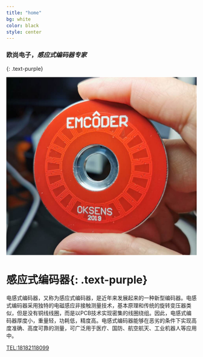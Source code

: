 ```yaml
---
title: "home"
bg: white
color: black
style: center
---
```


### 欧尚电子，*感应式编码器专家*
{: .text-purple}

![](\img\emcoder1.png)

# 感应式编码器{: .text-purple}
电感式编码器，又称为感应式编码器，是近年来发展起来的一种新型编码器。电感式编码器采用独特的电磁感应非接触测量技术，基本原理和传统的旋转变压器类似，但是没有铜线线圈，而是以PCB技术实现密集的线圈绕组。因此，电感式编码器厚度小，重量轻，功耗低，精度高。电感式编码器能够在恶劣的条件下实现高度准确、高度可靠的测量，可广泛用于医疗、国防、航空航天、工业机器人等应用中。

<span id="forkongithub">
  <a href="{{ site.source_link }}" class="bg-blue">
    TEL:18182118099
  </a>
</span>
